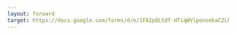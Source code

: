 ```yaml
---
layout: forward
target: https://docs.google.com/forms/d/e/1FAIpQLSdT-HTiqWVlpenoebaC2LFNQ703tZwxFA1KRaLGugXO6f4fMA/viewform
---
```

